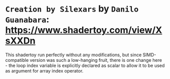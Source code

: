 # `Creation by Silexars` by `Danilo Guanabara`: https://www.shadertoy.com/view/XsXXDn

This shadertoy run perfectly without any modifications, but since SIMD-compatible version was such a low-hanging fruit, there is one change here - the loop index variable is explicitly declared as scalar to allow it to be used as argument for array index operator.